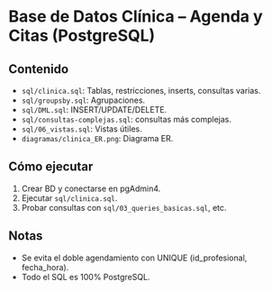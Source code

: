 # Base de Datos Clínica – Agenda y Citas (PostgreSQL)

## Contenido
- `sql/clinica.sql`: Tablas, restricciones, inserts, consultas varias.
- `sql/groupsby.sql`: Agrupaciones.
- `sql/DML.sql`: INSERT/UPDATE/DELETE.
- `sql/consultas-complejas.sql`: consultas más complejas.
- `sql/06_vistas.sql`: Vistas útiles.
- `diagramas/clinica_ER.png`: Diagrama ER.

## Cómo ejecutar
1. Crear BD y conectarse en pgAdmin4.
2. Ejecutar `sql/clinica.sql`.
3. Probar consultas con `sql/03_queries_basicas.sql`, etc.

## Notas
- Se evita el doble agendamiento con UNIQUE (id_profesional, fecha_hora).
- Todo el SQL es 100% PostgreSQL.
